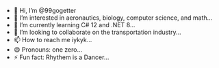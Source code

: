 - 👋 Hi, I’m @99gogetter
- 👀 I’m interested in aeronautics, biology, computer science, and math...
- 🌱 I’m currently learning C# 12 and .NET 8...
- 💞️ I’m looking to collaborate on the transportation industry...
- 📫 How to reach me iykyk...
- 😄 Pronouns: one zero...
- ⚡ Fun fact: Rhythem is a Dancer...

<!---
99gogetter/99gogetter is a ✨ special ✨ repository because its `README.md` (this file) appears on your GitHub profile.
You can click the Preview link to take a look at your changes.
--->
